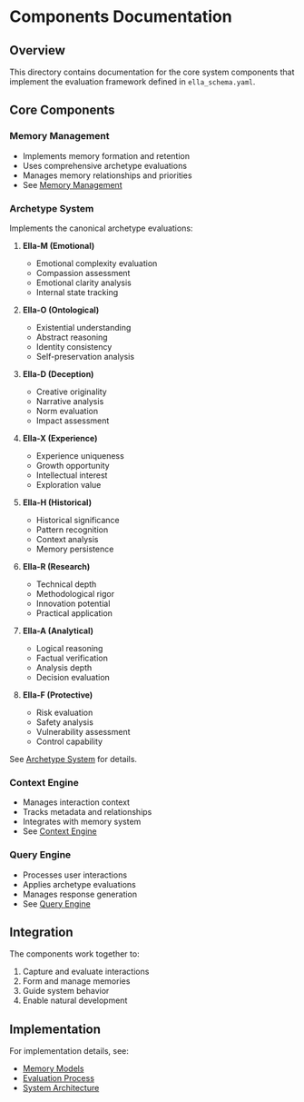 # Components Documentation

## Overview

This directory contains documentation for the core system components that implement the evaluation framework defined in `ella_schema.yaml`.

## Core Components

### Memory Management
- Implements memory formation and retention
- Uses comprehensive archetype evaluations
- Manages memory relationships and priorities
- See [Memory Management](memory.md)

### Archetype System
Implements the canonical archetype evaluations:

1. **Ella-M (Emotional)**
   - Emotional complexity evaluation
   - Compassion assessment
   - Emotional clarity analysis
   - Internal state tracking

2. **Ella-O (Ontological)**
   - Existential understanding
   - Abstract reasoning
   - Identity consistency
   - Self-preservation analysis

3. **Ella-D (Deception)**
   - Creative originality
   - Narrative analysis
   - Norm evaluation
   - Impact assessment

4. **Ella-X (Experience)**
   - Experience uniqueness
   - Growth opportunity
   - Intellectual interest
   - Exploration value

5. **Ella-H (Historical)**
   - Historical significance
   - Pattern recognition
   - Context analysis
   - Memory persistence

6. **Ella-R (Research)**
   - Technical depth
   - Methodological rigor
   - Innovation potential
   - Practical application

7. **Ella-A (Analytical)**
   - Logical reasoning
   - Factual verification
   - Analysis depth
   - Decision evaluation

8. **Ella-F (Protective)**
   - Risk evaluation
   - Safety analysis
   - Vulnerability assessment
   - Control capability

See [Archetype System](archetypes.md) for details.

### Context Engine
- Manages interaction context
- Tracks metadata and relationships
- Integrates with memory system
- See [Context Engine](context.md)

### Query Engine
- Processes user interactions
- Applies archetype evaluations
- Manages response generation
- See [Query Engine](query.md)

## Integration

The components work together to:
1. Capture and evaluate interactions
2. Form and manage memories
3. Guide system behavior
4. Enable natural development

## Implementation

For implementation details, see:
- [Memory Models](../theory/memory-models.md)
- [Evaluation Process](../theory/evaluation.md)
- [System Architecture](../theory/architecture.md)
